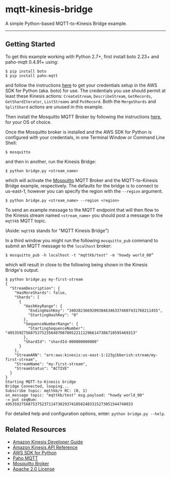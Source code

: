 mqtt-kinesis-bridge
=====================

A simple Python-based MQTT-to-Kinesis Bridge example.

* * *
Getting Started
---------------
To get this example working with Python 2.7+, first install boto 2.23+  and paho-mqtt 0.4.91+ using: 

```
$ pip install boto
$ pip install paho-mqtt
```

and follow the instructions [here](http://docs.pythonboto.org/en/latest/getting_started.html#configuring-boto-credentials) to get your credentials setup in the AWS SDK for Python (aka. boto) for use. The
credentials you use should permit at least these Kinesis actions: `CreateStream`, `DescribeStream`, `GetRecords`, `GetShardIterator`, `ListStreams` and `PutRecord`. Both the `MergeShards` and `SplitShard` actions are unused in this example.

Then install the Mosquitto MQTT Broker by following the instructions [here](http://mosquitto.org/download/), for your OS of choice.

Once the Mosquitto broker is installed and the AWS SDK for Python is configured with your credentials, in one Terminal Window or Command Line Shell:

```
$ mosquitto
```

and then in another, run the Kinesis Bridge:

```
$ python bridge.py <stream_name>
```

which will activate the [Mosquitto](http://mosquitto.org/) MQTT Broker and the MQTT-to-Kinesis Bridge example, respectively. The defaults for the bridge is to connect to us-east-1, however you can specify the region with the `--region` argument.

```
$ python bridge.py <stream_name> --region <region>
```

To send an example message to the MQTT endpoint that will then flow to the Kinesis stream named `<stream_name>` you should post a message to the `mqttkb` MQTT topic.

(Aside: ```mqttkb``` stands for "MQTT Kinesis Bridge")

In a third window you might run the following `mosquitto_pub` command to submit an MQTT message to the `localhost` broker:

```
$ mosquitto_pub -h localhost -t "mqttkb/test" -m "howdy world_00”
```

which will result in close to the following being shown in the Kinesis Bridge's
output.

```
$ python bridge.py my-first-stream
{
  "StreamDescription": {
    "HasMoreShards": false,
    "Shards": [
      {
        "HashKeyRange": {
          "EndingHashKey": "340282366920938463463374607431768211455",
          "StartingHashKey": "0"
        },
        "SequenceNumberRange": {
          "StartingSequenceNumber": "49535927568753752356407087005221112966147386710595469313"
        },
        "ShardId": "shardId-000000000000"
      }
    ],
    "StreamARN": "arn:aws:kinesis:us-east-1:123gibberish:stream/my-first-stream",
    "StreamName": "my-first-stream",
    "StreamStatus": "ACTIVE"
  }
}
Starting MQTT-to-Kinesis bridge
Bridge Connected, looping...
Subscribe topic: mqttkb/+ RC: (0, 1)
on_message topic: "mqttkb/test" msg.payload: "howdy world_00"
-= put seqNum: 49535927568753752371147382937418582483315273051544748033
```

For detailed help and configuration options, enter: `python bridge.py --help`.

Related Resources
-----------------
* [Amazon Kinesis Developer Guide](http://docs.aws.amazon.com/kinesis/latest/dev/introduction.html)  
* [Amazon Kinesis API Reference](http://docs.aws.amazon.com/kinesis/latest/APIReference/Welcome.html)
* [AWS SDK for Python](http://aws.amazon.com/sdkforpython)
* [Paho MQTT](http://eclipse.org/paho/)
* [Mosquitto Broker](http://mosquitto.org/)
* [Apache 2.0 License](http://aws.amazon.com/apache2.0)
